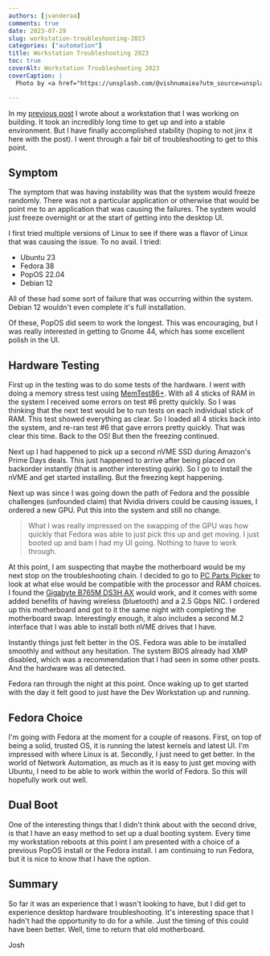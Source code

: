 ```yaml
---
authors: [jvanderaa]
comments: true
date: 2023-07-29
slug: workstation-troubleshooting-2023
categories: ["automation"]
title: Workstation Troubleshooting 2023
toc: true
coverAlt: Workstation Troubleshooting 2023
coverCaption: |
  Photo by <a href="https://unsplash.com/@vishnumaiea?utm_source=unsplash&utm_medium=referral&utm_content=creditCopyText">Vishnu Mohanan</a> on <a href="https://unsplash.com/s/photos/computer-chip?utm_source=unsplash&utm_medium=referral&utm_content=creditCopyText">Unsplash</a>

---
```


In my [previous post](https://josh-v.com/desktop-build-2023/) I wrote about a workstation that I was working on building. It took an incredibly long time to get up and into a stable environment. But I have finally accomplished stability (hoping to not jinx it here with the post). I went through a fair bit of troubleshooting to get to this point.

<!-- more -->

## Symptom

The symptom that was having instability was that the system would freeze randomly. There was not a particular application or otherwise that would be point me to an application that was causing the failures. The system would just freeze overnight or at the start of getting into the desktop UI.

I first tried multiple versions of Linux to see if there was a flavor of Linux that was causing the issue. To no avail. I tried:

- Ubuntu 23
- Fedora 38
- PopOS 22.04
- Debian 12

All of these had some sort of failure that was occurring within the system. Debian 12 wouldn't even complete it's full installation.

Of these, PopOS did seem to work the longest. This was encouraging, but I was really interested in getting to Gnome 44, which has some excellent polish in the UI.

## Hardware Testing

First up in the testing was to do some tests of the hardware. I went with doing a memory stress test using [MemTest86+](https://www.memtest.org/). With all 4 sticks of RAM in the system I received some errors on test #6 pretty quickly. So I was thinking that the next test would be to run tests on each individual stick of RAM. This test showed everything as clear. So I loaded all 4 sticks back into the system, and re-ran test #6 that gave errors pretty quickly. That was clear this time. Back to the OS! But then the freezing continued.

Next up I had happened to pick up a second nVME SSD during Amazon's Prime Days deals. This just happened to arrive after being placed on backorder instantly (that is another interesting quirk). So I go to install the nVME and get started installing. But the freezing kept happening.

Next up was since I was going down the path of Fedora and the possible challenges (unfounded claim) that Nvidia drivers could be causing issues, I ordered a new GPU. Put this into the system and still no change.

> What I was really impressed on the swapping of the GPU was how quickly that Fedora was able to just pick this up and get moving. I just booted up and bam I had my UI going. Nothing to have to work through.

At this point, I am suspecting that maybe the motherboard would be my next stop on the troubleshooting chain. I decided to go to [PC Parts Picker](https://www.pcpartspicker.com) to look at what else would be compatible with the processor and RAM choices. I found the [Gigabyte B765M DS3H AX](https://amzn.to/3OhpdEe) would work, and it comes with some added benefits of having wireless (bluetooth) and a 2.5 Gbps NIC. I ordered up this motherboard and got to it the same night with completing the motherboard swap. Interestingly enough, it also includes a second M.2 interface that I was able to install both nVME drives that I have.

Instantly things just felt better in the OS. Fedora was able to be installed smoothly and without any hesitation. The system BIOS already had XMP disabled, which was a recommendation that I had seen in some other posts. And the hardware was all detected.

Fedora ran through the night at this point. Once waking up to get started with the day it felt good to just have the Dev Workstation up and running.

## Fedora Choice

I'm going with Fedora at the moment for a couple of reasons. First, on top of being a solid, trusted OS, it is running the latest kernels and latest UI. I'm impressed with where Linux is at. Secondly, I just need to get better. In the world of Network Automation, as much as it is easy to just get moving with Ubuntu, I need to be able to work within the world of Fedora. So this will hopefully work out well.

## Dual Boot

One of the interesting things that I didn't think about with the second drive, is that I have an easy method to set up a dual booting system. Every time my workstation reboots at this point I am presented with a choice of a previous PopOS install or the Fedora install. I am continuing to run Fedora, but it is nice to know that I have the option.

## Summary

So far it was an experience that I wasn't looking to have, but I did get to experience desktop hardware troubleshooting. It's interesting space that I hadn't had the opportunity to do for a while. Just the timing of this could have been better. Well, time to return that old motherboard.

Josh